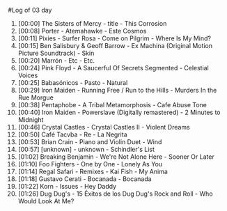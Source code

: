#Log of 03 day

1. [00:00] The Sisters of Mercy - title - This Corrosion
1. [00:08] Porter - Atemahawke - Este Cosmos
1. [00:11] Pixies - Surfer Rosa - Come on Pilgrim - Where Is My Mind?
1. [00:15] Ben Salisbury & Geoff Barrow - Ex Machina (Original Motion Picture Soundtrack) - Skin
1. [00:20] Marrón - Etc - Etc.
1. [00:24] Pink Floyd - A Saucerful Of Secrets Segmented - Celestial Voices
1. [00:25] Babasónicos - Pasto - Natural
1. [00:29] Iron Maiden - Running Free / Run to the Hills - Murders In the Rue Morgue
1. [00:38] Pentaphobe - A Tribal Metamorphosis - Cafe Abuse Tone
1. [00:40] Iron Maiden - Powerslave (Digitally remastered) - 2 Minutes to Midnight
1. [00:46] Crystal Castles - Crystal Castles II - Violent Dreams
1. [00:50] Café Tacvba - Re - La Negrita
1. [00:53] Brian Crain - Piano and Violin Duet - Wind
1. [00:57] [unknown] - unknown - Schindler's List
1. [01:02] Breaking Benjamin - We're Not Alone Here - Sooner Or Later
1. [01:10] Foo Fighters - One by One - Lonely As You
1. [01:14] Regal Safari - Remixes - Kai Fish - My Anima
1. [01:18] Gustavo Cerati - Bocanada - Bocanada
1. [01:22] Korn - Issues - Hey Daddy
1. [01:26] Dug Dug's - 15 Éxitos de los Dug Dug's Rock and Roll - Who Would Look At Me?
